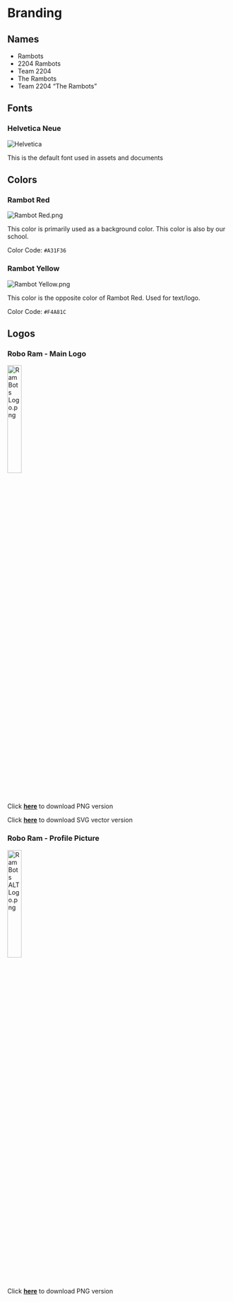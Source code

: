 # Branding

## Names

- Rambots
- 2204 Rambots
- Team 2204
- The Rambots
- Team 2204 “The Rambots”

## **Fonts**

### Helvetica Neue

![Helvetica](https://cdn.discordapp.com/attachments/1031787835587563564/1138342379284340786/2023-08-07_22-25.png)

This is the default font used in assets and documents

## **Colors**

### Rambot Red

![Rambot Red.png](https://cdn.discordapp.com/attachments/988886251367178320/1132098808852004904/Rambot_Red.png)

This color is primarily used as a background color. This color is also by our school.

Color Code: `#A31F36`

### Rambot Yellow

![Rambot Yellow.png](https://cdn.discordapp.com/attachments/1139775932127789137/1142303778540892251/image.png)

This color is the opposite color of Rambot Red. Used for text/logo.

Color Code: `#F4A81C`

## **Logos**

### Robo Ram - Main Logo

<img src="https://cdn.discordapp.com/attachments/988886251367178320/1132098808268992522/RamBots_Logo.png" alt="RamBots Logo.png" width="25%" height="25%"/><br>

Click **[here](https://files.catbox.moe/tim8fr.png)** to download PNG version

Click **[here](https://files.catbox.moe/uz9e7m.svg)** to download SVG vector version

### Robo Ram - Profile Picture

<img src="https://cdn.discordapp.com/attachments/988886251367178320/1132098808629690398/RamBots_ALT_Logo.png" alt="RamBots ALT Logo.png" width="25%" height="25%"/><br>

Click **[here](https://files.catbox.moe/wjfumh.png)** to download PNG version
